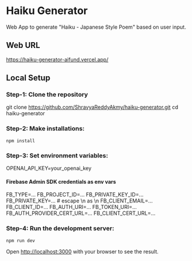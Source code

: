 # Haiku Generator
Web App to generate "Haiku - Japanese Style Poem" based on user input.

## Web URL
https://haiku-generator-aifund.vercel.app/

## Local Setup

### Step-1: Clone the repository
git clone https://github.com/ShravyaReddyAkmy/haiku-generator.git
cd haiku-generator

### Step-2: Make installations:
```
npm install

```

### Step-3: Set environment variables:
OPENAI_API_KEY=your_openai_key

#### Firebase Admin SDK credentials as env vars
FB_TYPE=...
FB_PROJECT_ID=...
FB_PRIVATE_KEY_ID=...
FB_PRIVATE_KEY=...     # escape \n as \\n
FB_CLIENT_EMAIL=...
FB_CLIENT_ID=...
FB_AUTH_URI=...
FB_TOKEN_URI=...
FB_AUTH_PROVIDER_CERT_URL=...
FB_CLIENT_CERT_URL=...


### Step-4: Run the development server:
```
npm run dev

```
Open [http://localhost:3000](http://localhost:3000) with your browser to see the result.

